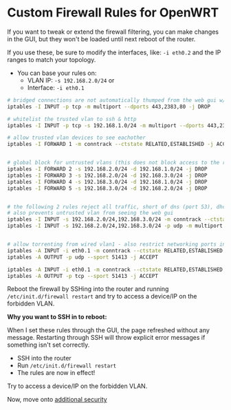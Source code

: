 # Custom Firewall Rules for OpenWRT

If you want to tweak or extend the firewall filtering, you can make changes in the GUI, but they won't be loaded until next reboot of the router.

If you use these, be sure to modify the interfaces, like: `-i eth0.2` and the IP ranges to match your topology.

- You can base your rules on:
  - VLAN IP: `-s 192.168.2.0/24`
    or
  - Interface: `-i eth0.1`

```bash
# bridged connections are not automatically thumped from the web gui w/ later rules, so do a hard filter on ssh & http
iptables -I INPUT -p tcp -m multiport --dports 443,2383,80 -j DROP

# whitelist the trusted vlan to ssh & http
iptables -I INPUT -p tcp -s 192.168.1.0/24 -m multiport --dports 443,2383,80 -j ACCEPT

# allow trusted vlan devices to see eachother
iptables -I FORWARD 1 -m conntrack --ctstate RELATED,ESTABLISHED -j ACCEPT


# global block for untrusted vlans (this does not block access to the router gateway! just inter-vlan chatter)
iptables -I FORWARD 2 -s 192.168.2.0/24 -d 192.168.1.0/24 -j DROP
iptables -I FORWARD 3 -s 192.168.2.0/24 -d 192.168.3.0/24 -j DROP
iptables -I FORWARD 4 -s 192.168.3.0/24 -d 192.168.1.0/24 -j DROP
iptables -I FORWARD 5 -s 192.168.3.0/24 -d 192.168.2.0/24 -j DROP


# the following 2 rules reject all traffic, short of dns (port 53), dhcp (port 67)
# also prevents untrusted vlan from seeing the web gui
iptables -I INPUT -s 192.168.2.0/24,192.168.3.0/24 -m conntrack --ctstate NEW -j DROP
iptables -I INPUT -s 192.168.2.0/24,192.168.3.0/24 -p udp -m multiport --dports 53,67 -j ACCEPT


# allow torrenting from wired vlan1 - also restrict networking ports in deluge/qbittorent (untick random ports, since no range is set here)
iptables -A INPUT -i eth0.1 -m conntrack --ctstate RELATED,ESTABLISHED -p udp --dport 51413 -j ACCEPT
iptables -A OUTPUT -p udp --sport 51413 -j ACCEPT

iptables -A INPUT -i eth0.1 -m conntrack --ctstate RELATED,ESTABLISHED -p tcp --dport 51413 -j ACCEPT
iptables -A OUTPUT -p tcp --sport 51413 -j ACCEPT
```

Reboot the firewall by SSHing into the router and running `/etc/init.d/firewall restart` and try to access a device/IP on the forbidden VLAN.

**Why you want to SSH in to reboot:**

When I set these rules through the GUI, the page refreshed without any message. Restarting through SSH will throw explicit error messages if something isn't set correctly.

- SSH into the router
- Run `/etc/init.d/firewall restart`
- The rules are now in effect!

Try to access a device/IP on the forbidden VLAN.

Now, move onto [additional security](additional-security.md)

